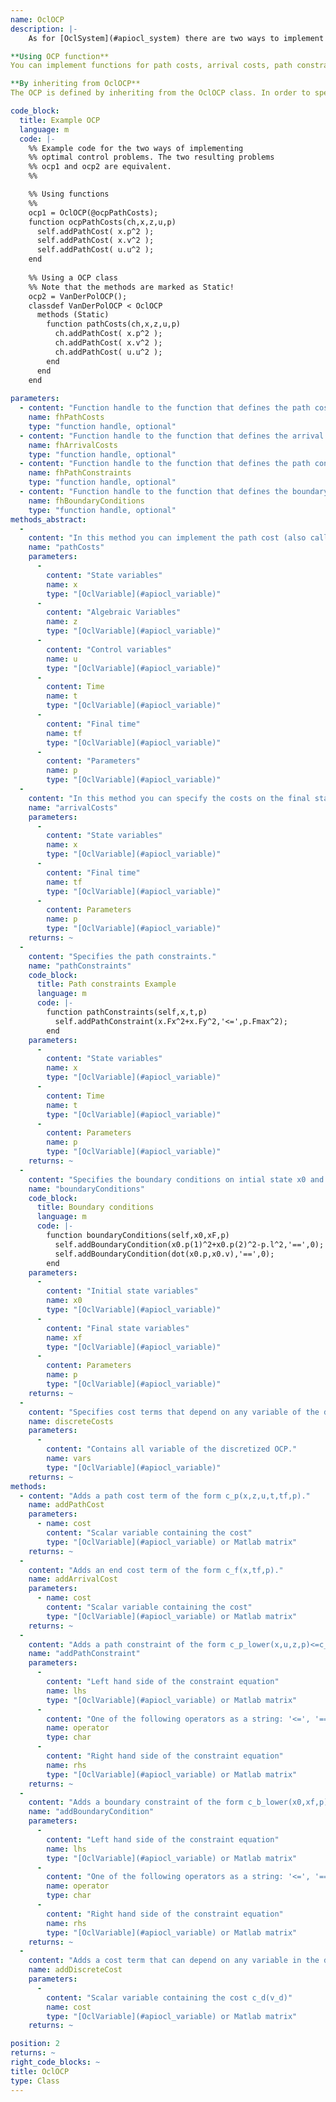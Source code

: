 ```yaml
--- 
name: OclOCP
description: |-
    As for [OclSystem](#apiocl_system) there are two ways to implement an optimal control problem (OCP): The functional and the object oriented approach. If you do not implemented some of the functions or methods they default to zero cost for the cost functions or an empty constraints array for path constraints and boundary conditions.

**Using OCP function**
You can implement functions for path costs, arrival costs, path constraints, boundary conditions. Pass function handles/pointers to these function to the constructor of OclOCP to create an optimal control problem. For information about the signature of these functions look at the definitions of the abstract methods.

**By inheriting from OclOCP**
The OCP is defined by inheriting from the OclOCP class. In order to specify cost functions and boundary conditions you have to implement the corresponding methods. 

code_block:
  title: Example OCP
  language: m
  code: |-
    %% Example code for the two ways of implementing
    %% optimal control problems. The two resulting problems
    %% ocp1 and ocp2 are equivalent.
    %%

    %% Using functions
    %%
    ocp1 = OclOCP(@ocpPathCosts);
    function ocpPathCosts(ch,x,z,u,p)
      self.addPathCost( x.p^2 );
      self.addPathCost( x.v^2 );
      self.addPathCost( u.u^2 );
    end
    
    %% Using a OCP class
    %% Note that the methods are marked as Static!
    ocp2 = VanDerPolOCP();
    classdef VanDerPolOCP < OclOCP
      methods (Static)
        function pathCosts(ch,x,z,u,p)
          ch.addPathCost( x.p^2 );
          ch.addPathCost( x.v^2 );
          ch.addPathCost( u.u^2 );
        end
      end
    end
    
parameters: 
  - content: "Function handle to the function that defines the path costs. The signature of the corresponding function can be seen in the abstract methods definition."
    name: fhPathCosts
    type: "function handle, optional"
  - content: "Function handle to the function that defines the arrival costs. The signature of the corresponding function can be seen in the abstract methods definition."
    name: fhArrivalCosts
    type: "function handle, optional"
  - content: "Function handle to the function that defines the path constraints. The signature of the corresponding function can be seen in the abstract methods definition."
    name: fhPathConstraints
    type: "function handle, optional"
  - content: "Function handle to the function that defines the boundary conditions. The signature of the corresponding function can be seen in the abstract methods definition."
    name: fhBoundaryConditions
    type: "function handle, optional"
methods_abstract: 
  - 
    content: "In this method you can implement the path cost (also called Lagrange cost or intermediate cost) function."
    name: "pathCosts"
    parameters: 
      - 
        content: "State variables"
        name: x
        type: "[OclVariable](#apiocl_variable)"
      - 
        content: "Algebraic Variables"
        name: z
        type: "[OclVariable](#apiocl_variable)"
      - 
        content: "Control variables"
        name: u
        type: "[OclVariable](#apiocl_variable)"
      - 
        content: Time
        name: t
        type: "[OclVariable](#apiocl_variable)"
      - 
        content: "Final time"
        name: tf
        type: "[OclVariable](#apiocl_variable)"
      - 
        content: "Parameters"
        name: p
        type: "[OclVariable](#apiocl_variable)"
  - 
    content: "In this method you can specify the costs on the final state (also called Mayer terms)."
    name: "arrivalCosts"
    parameters: 
      - 
        content: "State variables"
        name: x
        type: "[OclVariable](#apiocl_variable)"
      - 
        content: "Final time"
        name: tf
        type: "[OclVariable](#apiocl_variable)"
      - 
        content: Parameters
        name: p
        type: "[OclVariable](#apiocl_variable)"
    returns: ~
  - 
    content: "Specifies the path constraints."
    name: "pathConstraints"
    code_block:
      title: Path constraints Example
      language: m
      code: |-
        function pathConstraints(self,x,t,p)
          self.addPathConstraint(x.Fx^2+x.Fy^2,'<=',p.Fmax^2);
        end
    parameters: 
      - 
        content: "State variables"
        name: x
        type: "[OclVariable](#apiocl_variable)"
      - 
        content: Time
        name: t
        type: "[OclVariable](#apiocl_variable)"
      - 
        content: Parameters
        name: p
        type: "[OclVariable](#apiocl_variable)"
    returns: ~
  - 
    content: "Specifies the boundary conditions on intial state x0 and final state xf."
    name: "boundaryConditions"
    code_block:
      title: Boundary conditions
      language: m
      code: |-
        function boundaryConditions(self,x0,xF,p)
          self.addBoundaryCondition(x0.p(1)^2+x0.p(2)^2-p.l^2,'==',0);
          self.addBoundaryCondition(dot(x0.p,x0.v),'==',0);
        end
    parameters: 
      - 
        content: "Initial state variables"
        name: x0
        type: "[OclVariable](#apiocl_variable)"
      - 
        content: "Final state variables"
        name: xf
        type: "[OclVariable](#apiocl_variable)"
      - 
        content: Parameters
        name: p
        type: "[OclVariable](#apiocl_variable)"
    returns: ~
  - 
    content: "Specifies cost terms that depend on any variable of the discretized problem which is a non-linear program (NLP)."
    name: discreteCosts
    parameters: 
      - 
        content: "Contains all variable of the discretized OCP."
        name: vars
        type: "[OclVariable](#apiocl_variable)"
    returns: ~
methods: 
  - content: "Adds a path cost term of the form c_p(x,z,u,t,tf,p)."
    name: addPathCost
    parameters: 
      - name: cost
        content: "Scalar variable containing the cost"
        type: "[OclVariable](#apiocl_variable) or Matlab matrix"
    returns: ~
  - 
    content: "Adds an end cost term of the form c_f(x,tf,p)."
    name: addArrivalCost
    parameters: 
      - name: cost
        content: "Scalar variable containing the cost"
        type: "[OclVariable](#apiocl_variable) or Matlab matrix"
    returns: ~
  - 
    content: "Adds a path constraint of the form c_p_lower(x,u,z,p)<=c_p(x,u,z,p)<=c_p_upper(x,u,z,p) to the optimal control problem."
    name: "addPathConstraint"
    parameters: 
      - 
        content: "Left hand side of the constraint equation"
        name: lhs
        type: "[OclVariable](#apiocl_variable) or Matlab matrix"
      - 
        content: "One of the following operators as a string: '<=', '==', '>='"
        name: operator
        type: char
      - 
        content: "Right hand side of the constraint equation"
        name: rhs
        type: "[OclVariable](#apiocl_variable) or Matlab matrix"
    returns: ~
  - 
    content: "Adds a boundary constraint of the form c_b_lower(x0,xf,p)<=c_b(x0,xf,p)<=c_b_upper(x0,xf,p) that can depend on the initial and final states to the optimal control problem."
    name: "addBoundaryCondition"
    parameters: 
      - 
        content: "Left hand side of the constraint equation"
        name: lhs
        type: "[OclVariable](#apiocl_variable) or Matlab matrix"
      - 
        content: "One of the following operators as a string: '<=', '==', '>='"
        name: operator
        type: char
      - 
        content: "Right hand side of the constraint equation"
        name: rhs
        type: "[OclVariable](#apiocl_variable) or Matlab matrix"
    returns: ~
  - 
    content: "Adds a cost term that can depend on any variable in the discretized optimal control problem."
    name: addDiscreteCost
    parameters: 
      - 
        content: "Scalar variable containing the cost c_d(v_d)"
        name: cost
        type: "[OclVariable](#apiocl_variable) or Matlab matrix"
    returns: ~

position: 2
returns: ~
right_code_blocks: ~
title: OclOCP
type: Class
---
```

